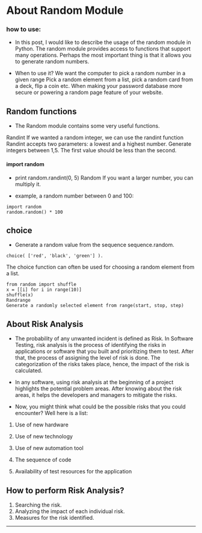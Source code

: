 # About Random Module

### how to use:

- In this post, I would like to describe the usage of the random module in Python. The random module provides access to functions that support many operations. Perhaps the most important thing is that it allows you to generate random numbers.

- When to use it? We want the computer to pick a random number in a given range Pick a random element from a list, pick a random card from a deck, flip a coin etc. When making your password database more secure or powering a random page feature of your website.

## Random functions

- The Random module contains some very useful functions.

Randint
If we wanted a random integer, we can use the randint function Randint accepts two parameters: a lowest and a highest number. Generate integers between 1,5. The first value should be less than the second.

#### import random

- print random.randint(0, 5)
  Random
  If you want a larger number, you can multiply it.

- example, a random number between 0 and 100:

```
import random
random.random() * 100
```

## choice

- Generate a random value from the sequence sequence.random.

```
choice( ['red', 'black', 'green'] ).
```

The choice function can often be used for choosing a random element from a list.

```
from random import shuffle
x = [[i] for i in range(10)]
shuffle(x)
Randrange
Generate a randomly selected element from range(start, stop, step)
```

## About Risk Analysis

- The probability of any unwanted incident is defined as Risk. In Software Testing, risk analysis is the process of identifying the risks in applications or software that you built and prioritizing them to test. After that, the process of assigning the level of risk is done. The categorization of the risks takes place, hence, the impact of the risk is calculated.

- In any software, using risk analysis at the beginning of a project highlights the potential problem areas. After knowing about the risk areas, it helps the developers and managers to mitigate the risks.

- Now, you might think what could be the possible risks that you could encounter? Well here is a list:

1. Use of new hardware

2. Use of new technology

3. Use of new automation tool

4. The sequence of code

5. Availability of test resources for the application

## How to perform Risk Analysis?

1. Searching the risk.
2. Analyzing the impact of each individual risk.
3. Measures for the risk identified.

---

